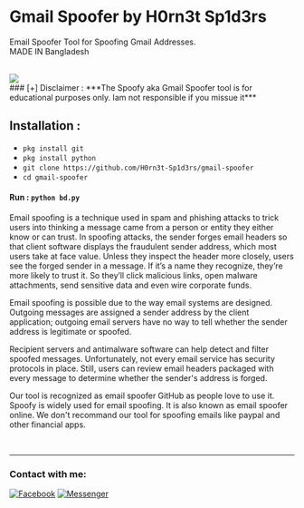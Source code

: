 # Gmail Spoofer by H0rn3t Sp1d3rs

Email Spoofer Tool for Spoofing Gmail Addresses.<br>
                                       MADE IN Bangladesh

<br>
<img src="https://user-images.githubusercontent.com/97798085/210748054-ac2f3322-1be9-4861-a531-dbf0cbf8c328.jpg">
<br>
### [+] Disclaimer :
***The Spoofy aka Gmail Spoofer tool is for educational purposes only. Iam not responsible if you missue it***


## Installation :
* `pkg install git`
* `pkg install python`
* `git clone https://github.com/H0rn3t-Sp1d3rs/gmail-spoofer`
* `cd gmail-spoofer`
#### Run : `python bd.py`

<p>Email spoofing is a technique used in spam and phishing attacks to trick users into thinking a message came from a person or entity they either know or can trust. In spoofing attacks, the sender forges email headers so that client software displays the fraudulent sender address, which most users take at face value. Unless they inspect the header more closely, users see the forged sender in a message. If it’s a name they recognize, they’re more likely to trust it. So they’ll click malicious links, open malware attachments, send sensitive data and even wire corporate funds.</p>

<p>Email spoofing is possible due to the way email systems are designed. Outgoing messages are assigned a sender address by the client application; outgoing email servers have no way to tell whether the sender address is legitimate or spoofed.</p>

<p>Recipient servers and antimalware software can help detect and filter spoofed messages. Unfortunately, not every email service has security protocols in place. Still, users can review email headers packaged with every message to determine whether the sender's address is forged.</p>

<p>Our tool is recognized as email spoofer GitHub as people love to use it. Spoofy is widely used for email spoofing. It is also known as email spoofer online. We don't recommand our tool for spoofing emails like paypal and other financial apps.</p>
<br>
<hr>
<h3 align="left">Contact with me:</h3>
<p align="left">
<a href="https://www.facebook.com/H0rn3t.Sp1d3rs"><img title="Facebook" src="https://img.shields.io/badge/Facebook-red?style=for-the-badge&logo=facebook"></a>
<a href="https://www.facebook.com/call.me.H0rn3t.Sp1d3rs"><img title="Messenger" src="https://img.shields.io/badge/Messenger-red?style=for-the-badge&logo=messenger"></a>
